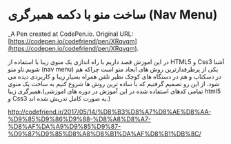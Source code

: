 # ساخت منو با دکمه همبرگری (Nav Menu)
 _A Pen created at CodePen.io. Original URL: [https://codepen.io/codefriend/pen/XRqvqm](https://codepen.io/codefriend/pen/XRqvqm).

 در این اموزش قصد داریم با راه اندازی یک منوی زیبا با استفاده از HTML5 و Css3 آشنا شویم.ناو منو (nav menu) یکی از پرطرفدارترین روش های ایجاد منو است چراکه هم در دسکتاپ و هم در دستگاه های کوچک نظیر تلفن همراه بسیار زیبا و کاربردی دیده می شود. از این رو تصمیم گرفتیم که با ساده ترین روش ها شروع کنیم به ساخت یک منوی همبرگری زیبا.(تمامی کدهای استفاده شده در این آموزش در دوره های اموزشی html5 و Css3 به صورت کامل تدریش شده اند.)

http://codefriend.ir/2017/05/14/%D8%B3%D8%A7%D8%AE%D8%AA-%D9%85%D9%86%D9%88-%D8%A8%D8%A7-%D8%AF%DA%A9%D9%85%D9%87-%D9%87%D9%85%D8%A8%D8%B1%DA%AF%D8%B1%DB%8C/
